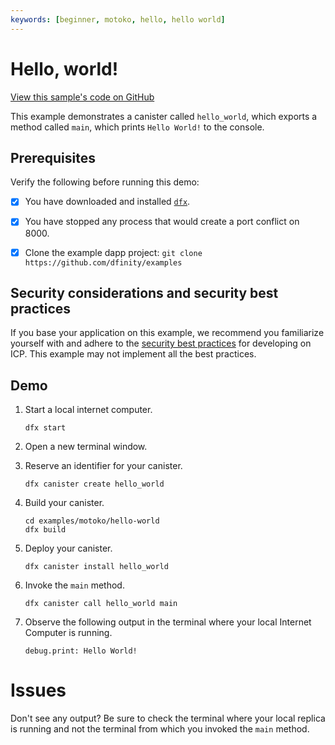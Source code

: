 ```yaml
---
keywords: [beginner, motoko, hello, hello world]
---
```


# Hello, world!

[View this sample's code on GitHub](https://github.com/dfinity/examples/tree/master/motoko/hello-world)

This example demonstrates a canister called `hello_world`, which exports a
method called `main`, which prints `Hello World!` to the console.

## Prerequisites

Verify the following before running this demo:

- [x] You have downloaded and installed [`dfx`](https://sdk.dfinity.org).

- [x] You have stopped any process that would create a port conflict on 8000.

- [x] Clone the example dapp project: `git clone https://github.com/dfinity/examples`

## Security considerations and security best practices

If you base your application on this example, we recommend you familiarize yourself with and adhere to the [security best practices](https://internetcomputer.org/docs/current/references/security/) for developing on ICP. This example may not implement all the best practices.

## Demo

1. Start a local internet computer.

   ```text
   dfx start
   ```

1. Open a new terminal window.

1. Reserve an identifier for your canister.

   ```text
   dfx canister create hello_world
   ```

1. Build your canister.

   ```text
   cd examples/motoko/hello-world
   dfx build
   ```

1. Deploy your canister.

   ```text
   dfx canister install hello_world
   ```

1. Invoke the `main` method.

   ```text
   dfx canister call hello_world main
   ```

1. Observe the following output in the terminal where your local Internet
   Computer is running.

   ```text
   debug.print: Hello World!
   ```

# Issues

Don't see any output? Be sure to check the terminal where your local replica is running and not the terminal from which you invoked the `main`
method.
